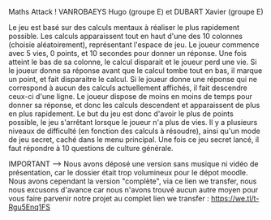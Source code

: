Maths Attack !
VANROBAEYS Hugo (groupe E) et DUBART Xavier (groupe E)

Le jeu est basé sur des calculs mentaux à réaliser le plus rapidement possible. 
Les calculs apparaissent tout en haut d'une des 10 colonnes (choisie aléatoirement), représentant l'espace de jeu.
Le joueur commence avec 5 vies, 0 points, et 10 secondes pour donner un réponse.
Une fois atteint le bas de sa colonne, le calcul disparait et le joueur perd une vie. Si le joueur donne sa réponse avant que le calcul tombe tout en bas,
il marque un point, et fait disparaitre le calcul.
Si le joueur donne une réponse qui ne correspond à aucun des calculs actuellement affichés, il fait descendre ceux-ci d'une ligne.
Le joueur dispose de moins en moins de temps pour donner sa réponse, et donc les calculs descendent et apparaissent de plus en plus rapidement.
Le but du jeu est donc d'avoir le plus de points possible, le jeu s'arrêtant lorsque le joueur n'a plus de vies.
Il y a plusieurs niveaux de difficulté (en fonction des calculs à résoudre), ainsi qu'un mode de jeu secret, caché dans le menu principal.
Une fois ce jeu secret lancé, il faut répondre à 10 questions de culture générale.

IMPORTANT --> Nous avons déposé une version sans musique ni vidéo de présentation, car le dossier était trop volumineux pour le dépot moodle. 
Nous avons cependant la version "complète", via ce lien we transfer, nous nous excusons d'avance car nous n'avons trouvé aucun autre moyen pour vous faire parvenir notre projet au complet
lien we transfer : https://we.tl/t-Rgu5Enq1FS

